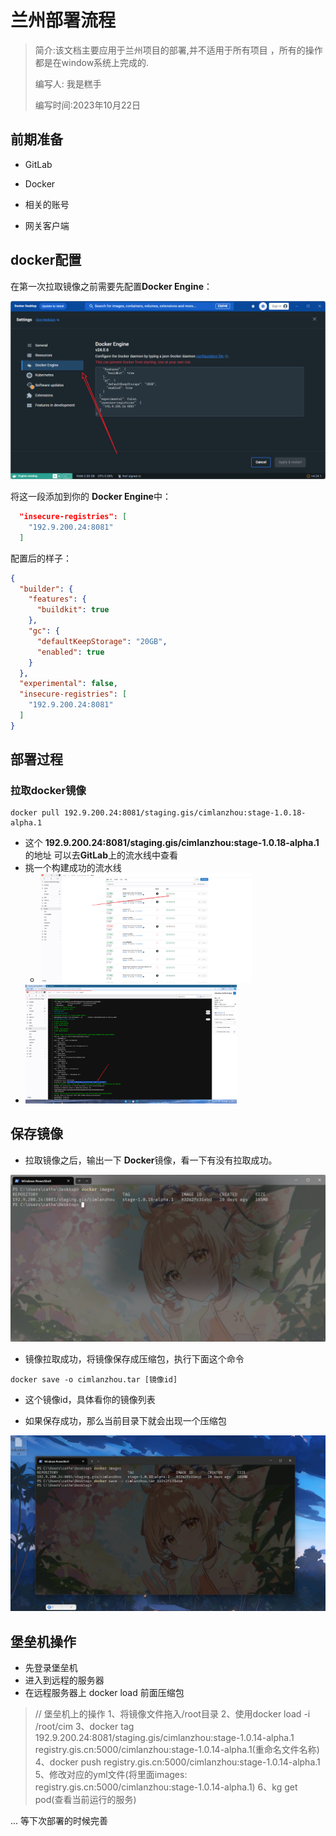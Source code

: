 # 兰州部署流程

>简介:该文档主要应用于兰州项目的部署,并不适用于所有项目 ，所有的操作都是在window系统上完成的.
>
>编写人: 我是糕手
>
>编写时间:2023年10月22日

##  前期准备

- GitLab

- Docker
- 相关的账号
- 网关客户端

## docker配置

 在第一次拉取镜像之前需要先配置**Docker Engine**： 

<img src="./兰州部署.assets/image-20231022173411316.png" alt="image-20231022173411316" style="zoom:50%;" />





将这一段添加到你的 **Docker Engine**中：

```json
  "insecure-registries": [
    "192.9.200.24:8081"
  ]
```

配置后的样子：

```json
{
  "builder": {
    "features": {
      "buildkit": true
    },
    "gc": {
      "defaultKeepStorage": "20GB",
      "enabled": true
    }
  },
  "experimental": false,
  "insecure-registries": [
    "192.9.200.24:8081"
  ]
}
```



## 部署过程

### 拉取docker镜像

```shell
docker pull 192.9.200.24:8081/staging.gis/cimlanzhou:stage-1.0.18-alpha.1
```

- 这个 **192.9.200.24:8081/staging.gis/cimlanzhou:stage-1.0.18-alpha.1**的地址 可以去**GitLab**上的流水线中查看
- 挑一个构建成功的流水线
  - <img src="./兰州部署.assets/image-20231022180452938.png" alt="image-20231022180452938" style="zoom:33%;" />
- <img src="./兰州部署.assets/image-20231022180336952.png" alt="image-20231022180336952" style="zoom:33%;" />

## 保存镜像

- 拉取镜像之后，输出一下 **Docker**镜像，看一下有没有拉取成功。


<img src="./兰州部署.assets/image-20231023155253492.png" alt="image-20231023155253492" style="zoom: 50%;" />

- 镜像拉取成功，将镜像保存成压缩包，执行下面这个命令


```shell
docker save -o cimlanzhou.tar [镜像id]
```

- 这个镜像id，具体看你的镜像列表


- 如果保存成功，那么当前目录下就会出现一个压缩包


<img src="./兰州部署.assets/image-20231023160227348.png" alt="image-20231023160227348" style="zoom:50%;" />

## 堡垒机操作

- 先登录堡垒机
- 进入到远程的服务器
- 在远程服务器上 docker load 前面压缩包



>// 堡垒机上的操作
>1、将镜像文件拖入/root目录
>2、使用docker load -i /root/cim
>3、docker tag 192.9.200.24:8081/staging.gis/cimlanzhou:stage-1.0.14-alpha.1  registry.gis.cn:5000/cimlanzhou:stage-1.0.14-alpha.1(重命名文件名称)
>4、docker push registry.gis.cn:5000/cimlanzhou:stage-1.0.14-alpha.1
>5、修改对应的yml文件(将里面images: registry.gis.cn:5000/cimlanzhou:stage-1.0.14-alpha.1)
>6、kg get pod(查看当前运行的服务)

... 等下次部署的时候完善
